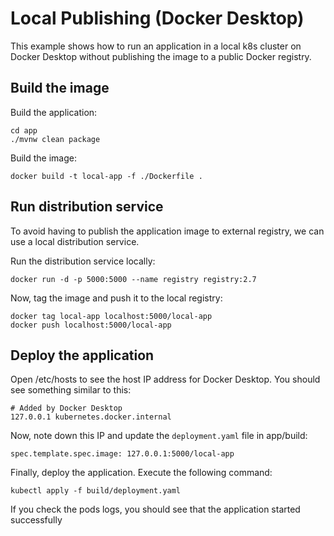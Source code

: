 
# Local Publishing (Docker Desktop)
This example shows how to run an application in a local k8s cluster on Docker Desktop without publishing the image to a public Docker registry.

## Build the image
Build the application:

```
cd app
./mvnw clean package
```

Build the image:

```
docker build -t local-app -f ./Dockerfile .
```

## Run distribution service

To avoid having to publish the application image to external registry, we can use a local distribution service.

Run the distribution service locally:

```
docker run -d -p 5000:5000 --name registry registry:2.7
```

Now, tag the image and push it to the local registry:

```
docker tag local-app localhost:5000/local-app
docker push localhost:5000/local-app
```


## Deploy the application
Open /etc/hosts to see the host IP address for Docker Desktop. You should see something similar to this:

```
# Added by Docker Desktop
127.0.0.1 kubernetes.docker.internal
```

Now, note down this IP and update the `deployment.yaml` file in app/build:

```
spec.template.spec.image: 127.0.0.1:5000/local-app
```


Finally, deploy the application. Execute the following command:

```
kubectl apply -f build/deployment.yaml
```

If you check the pods logs, you should see that the application started successfully



